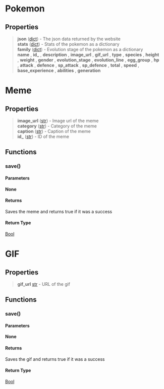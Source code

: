 # Pokemon
## Properties
> **json** ([dict](https://docs.python.org/3/library/stdtypes.html#dict)) - The json data returned by the website  
> **stats** ([dict](https://docs.python.org/3/library/stdtypes.html#dict)) - Stats of the pokemon as a dictionary  
> **family** ([dict](https://docs.python.org/3/library/stdtypes.html#dict)) - Evolution stage of the pokemon as a dictionary  
> **name** , **id_** , **description** , **image_url** , **gif_url** , **type** , **species** , **height** , **weight** , **gender** , **evolution_stage** , **evolution_line** , **egg_group** , **hp** , **attack** , **defence** , **sp_attack** , **sp_defence** , **total** , **speed** , **base_experience** , **abilities** , **generation**  
# Meme
## Properties
> **image_url** ([str](https://docs.python.org/3/library/stdtypes.html#str)) - Image url of the meme  
> **category** ([str](https://docs.python.org/3/library/stdtypes.html#str)) - Category of the meme  
> **caption** ([str](https://docs.python.org/3/library/stdtypes.html#str)) - Caption of the meme  
> **id_** ([str](https://docs.python.org/3/library/stdtypes.html#str)) - ID of the meme  

## Functions

### save()

#### Parameters
**None**

#### Returns
Saves the meme and returns true if it was a success

#### Return Type
[Bool](https://docs.python.org/3/library/stdtypes.html#boolean)

# GIF
## Properties
> **gif_url** [str](https://docs.python.org/3/library/stdtypes.html#str) - URL of the gif

## Functions
### save()

#### Parameters
**None**

#### Returns
Saves the gif and returns true if it was a success

#### Return Type
[Bool](https://docs.python.org/3/library/stdtypes.html#boolean)
